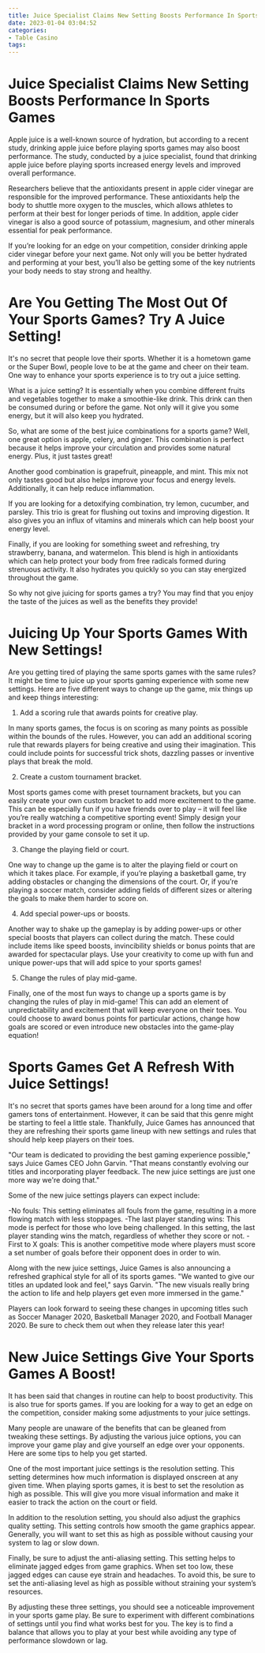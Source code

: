 ```yaml
---
title: Juice Specialist Claims New Setting Boosts Performance In Sports Games 
date: 2023-01-04 03:04:52
categories:
- Table Casino
tags:
---
```



#  Juice Specialist Claims New Setting Boosts Performance In Sports Games 

Apple juice is a well-known source of hydration, but according to a recent study, drinking apple juice before playing sports games may also boost performance. The study, conducted by a juice specialist, found that drinking apple juice before playing sports increased energy levels and improved overall performance.

Researchers believe that the antioxidants present in apple cider vinegar are responsible for the improved performance. These antioxidants help the body to shuttle more oxygen to the muscles, which allows athletes to perform at their best for longer periods of time. In addition, apple cider vinegar is also a good source of potassium, magnesium, and other minerals essential for peak performance.

If you’re looking for an edge on your competition, consider drinking apple cider vinegar before your next game. Not only will you be better hydrated and performing at your best, you’ll also be getting some of the key nutrients your body needs to stay strong and healthy.

#  Are You Getting The Most Out Of Your Sports Games? Try A Juice Setting! 

It's no secret that people love their sports. Whether it is a hometown game or the Super Bowl, people love to be at the game and cheer on their team. One way to enhance your sports experience is to try out a juice setting.

What is a juice setting? It is essentially when you combine different fruits and vegetables together to make a smoothie-like drink. This drink can then be consumed during or before the game. Not only will it give you some energy, but it will also keep you hydrated.

So, what are some of the best juice combinations for a sports game? Well, one great option is apple, celery, and ginger. This combination is perfect because it helps improve your circulation and provides some natural energy. Plus, it just tastes great!

Another good combination is grapefruit, pineapple, and mint. This mix not only tastes good but also helps improve your focus and energy levels. Additionally, it can help reduce inflammation.

If you are looking for a detoxifying combination, try lemon, cucumber, and parsley. This trio is great for flushing out toxins and improving digestion. It also gives you an influx of vitamins and minerals which can help boost your energy level.

Finally, if you are looking for something sweet and refreshing, try strawberry, banana, and watermelon. This blend is high in antioxidants which can help protect your body from free radicals formed during strenuous activity. It also hydrates you quickly so you can stay energized throughout the game.

So why not give juicing for sports games a try? You may find that you enjoy the taste of the juices as well as the benefits they provide!

#  Juicing Up Your Sports Games With New Settings! 

Are you getting tired of playing the same sports games with the same rules? It might be time to juice up your sports gaming experience with some new settings. Here are five different ways to change up the game, mix things up and keep things interesting:

1. Add a scoring rule that awards points for creative play.

In many sports games, the focus is on scoring as many points as possible within the bounds of the rules. However, you can add an additional scoring rule that rewards players for being creative and using their imagination. This could include points for successful trick shots, dazzling passes or inventive plays that break the mold.

2. Create a custom tournament bracket.

Most sports games come with preset tournament brackets, but you can easily create your own custom bracket to add more excitement to the game. This can be especially fun if you have friends over to play – it will feel like you’re really watching a competitive sporting event! Simply design your bracket in a word processing program or online, then follow the instructions provided by your game console to set it up.

3. Change the playing field or court.

One way to change up the game is to alter the playing field or court on which it takes place. For example, if you’re playing a basketball game, try adding obstacles or changing the dimensions of the court. Or, if you’re playing a soccer match, consider adding fields of different sizes or altering the goals to make them harder to score on.

4. Add special power-ups or boosts.

Another way to shake up the gameplay is by adding power-ups or other special boosts that players can collect during the match. These could include items like speed boosts, invincibility shields or bonus points that are awarded for spectacular plays. Use your creativity to come up with fun and unique power-ups that will add spice to your sports games!

5. Change the rules of play mid-game.

Finally, one of the most fun ways to change up a sports game is by changing the rules of play in mid-game! This can add an element of unpredictability and excitement that will keep everyone on their toes. You could choose to award bonus points for particular actions, change how goals are scored or even introduce new obstacles into the game-play equation!

#  Sports Games Get A Refresh With Juice Settings!

It's no secret that sports games have been around for a long time and offer gamers tons of entertainment. However, it can be said that this genre might be starting to feel a little stale. Thankfully, Juice Games has announced that they are refreshing their sports game lineup with new settings and rules that should help keep players on their toes.

"Our team is dedicated to providing the best gaming experience possible," says Juice Games CEO John Garvin. "That means constantly evolving our titles and incorporating player feedback. The new juice settings are just one more way we're doing that."

Some of the new juice settings players can expect include:

-No fouls: This setting eliminates all fouls from the game, resulting in a more flowing match with less stoppages.
-The last player standing wins: This mode is perfect for those who love being challenged. In this setting, the last player standing wins the match, regardless of whether they score or not.
-First to X goals: This is another competitive mode where players must score a set number of goals before their opponent does in order to win.

Along with the new juice settings, Juice Games is also announcing a refreshed graphical style for all of its sports games. "We wanted to give our titles an updated look and feel," says Garvin. "The new visuals really bring the action to life and help players get even more immersed in the game."

Players can look forward to seeing these changes in upcoming titles such as Soccer Manager 2020, Basketball Manager 2020, and Football Manager 2020. Be sure to check them out when they release later this year!

#  New Juice Settings Give Your Sports Games A Boost!

It has been said that changes in routine can help to boost productivity. This is also true for sports games. If you are looking for a way to get an edge on the competition, consider making some adjustments to your juice settings.

Many people are unaware of the benefits that can be gleaned from tweaking these settings. By adjusting the various juice options, you can improve your game play and give yourself an edge over your opponents. Here are some tips to help you get started.

One of the most important juice settings is the resolution setting. This setting determines how much information is displayed onscreen at any given time. When playing sports games, it is best to set the resolution as high as possible. This will give you more visual information and make it easier to track the action on the court or field.

In addition to the resolution setting, you should also adjust the graphics quality setting. This setting controls how smooth the game graphics appear. Generally, you will want to set this as high as possible without causing your system to lag or slow down.

Finally, be sure to adjust the anti-aliasing setting. This setting helps to eliminate jagged edges from game graphics. When set too low, these jagged edges can cause eye strain and headaches. To avoid this, be sure to set the anti-aliasing level as high as possible without straining your system’s resources.

By adjusting these three settings, you should see a noticeable improvement in your sports game play. Be sure to experiment with different combinations of settings until you find what works best for you. The key is to find a balance that allows you to play at your best while avoiding any type of performance slowdown or lag.
